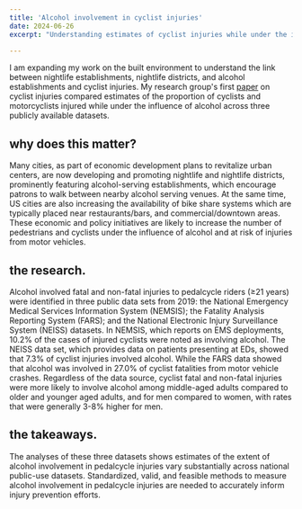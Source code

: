 ```yaml
---
title: 'Alcohol involvement in cyclist injuries'
date: 2024-06-26
excerpt: "Understanding estimates of cyclist injuries while under the influence of alcohol across three publicly available national datasets <br/><img src='/images/blogpost1.jpg'>"

---
```


I am expanding my work on the built environment to understand the link between nightlife establishments, nightlife districts, and alcohol establishments and cyclist injuries.  My research group's first [paper](https://pubmed.ncbi.nlm.nih.gov/38923430/) on cyclist injuries compared estimates of the proportion of cyclists and motorcyclists injured while under the influence of alcohol across three publicly available datasets. 

why does this matter?
------

Many cities, as part of economic development plans to revitalize urban centers, are now developing and promoting nightlife and nightlife districts, prominently featuring alcohol-serving establishments, which encourage patrons to walk between nearby alcohol serving venues. At the same time, US cities are also increasing the availability of bike share systems which are typically placed near restaurants/bars, and commercial/downtown areas. These economic and policy initiatives are likely to increase the number of pedestrians and cyclists under the influence of alcohol and at risk of injuries from motor vehicles.

the research.
------

Alcohol involved fatal and non-fatal injuries to pedalcycle riders (≥21 years) were identified in three public data sets from 2019: the National Emergency Medical Services Information System (NEMSIS); the Fatality Analysis Reporting System (FARS); and the National Electronic Injury Surveillance System (NEISS) datasets. In NEMSIS, which reports on EMS deployments, 10.2% of the cases of injured cyclists were noted as involving alcohol. The NEISS data set, which provides data on patients presenting at EDs, showed that 7.3% of cyclist injuries involved alcohol. While the FARS data showed that alcohol was involved in 27.0% of cyclist fatalities from motor vehicle crashes. Regardless of the data source, cyclist fatal and non-fatal injuries were more likely to involve alcohol among middle-aged adults compared to older and younger aged adults, and for men compared to women, with rates that were generally 3-8% higher for men.

the takeaways.
------

The analyses of these three datasets shows estimates of the extent of alcohol involvement in pedalcycle injuries vary substantially across national public-use datasets. Standardized, valid, and feasible methods to measure alcohol involvement in pedalcycle injuries are needed to accurately inform injury prevention efforts.
